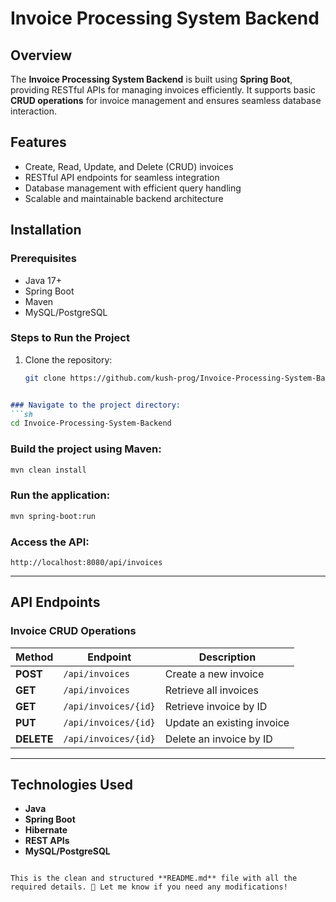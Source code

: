 # Invoice Processing System Backend

## Overview  
The **Invoice Processing System Backend** is built using **Spring Boot**, providing RESTful APIs for managing invoices efficiently. It supports basic **CRUD operations** for invoice management and ensures seamless database interaction.

## Features  
- Create, Read, Update, and Delete (CRUD) invoices  
- RESTful API endpoints for seamless integration  
- Database management with efficient query handling  
- Scalable and maintainable backend architecture  

## Installation  

### **Prerequisites**  
- Java 17+  
- Spring Boot  
- Maven  
- MySQL/PostgreSQL  

### **Steps to Run the Project**  
1. Clone the repository:  
   ```sh
   git clone https://github.com/kush-prog/Invoice-Processing-System-Backend.git

```md

### Navigate to the project directory:
```sh
cd Invoice-Processing-System-Backend
```

### Build the project using Maven:
```sh
mvn clean install
```

### Run the application:
```sh
mvn spring-boot:run
```

### Access the API:
```
http://localhost:8080/api/invoices
```

---

## API Endpoints

### Invoice CRUD Operations

| Method  | Endpoint             | Description               |
|---------|----------------------|---------------------------|
| **POST**   | `/api/invoices`      | Create a new invoice      |
| **GET**    | `/api/invoices`      | Retrieve all invoices     |
| **GET**    | `/api/invoices/{id}` | Retrieve invoice by ID    |
| **PUT**    | `/api/invoices/{id}` | Update an existing invoice |
| **DELETE** | `/api/invoices/{id}` | Delete an invoice by ID   |

---

## Technologies Used

- **Java**
- **Spring Boot**
- **Hibernate**
- **REST APIs**
- **MySQL/PostgreSQL**
```

This is the clean and structured **README.md** file with all the required details. 🚀 Let me know if you need any modifications!
